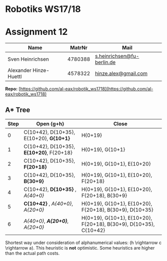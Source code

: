 # Robotiks WS17/18

# Assignment 12

| Name |   MatrNr | Mail |
|------|----------|-----|
| Sven Heinrichsen | 4780388 | s.heinrichsen@fu-berlin.de |
| Alexander Hinze-Huettl | 4578322 | hinze.alex@gmail.com |

__Repo:__ [https://github.com/al-eax/robotik_ws1718](https://github.com/al-eax/robotik_ws1718)

## A* Tree

|     Step   |         Open  {g+h}        |   Close      |
|------------|---------------------------------------------|---------------------- |
|0           |  C{10+42}, D{10+35}, E{10+20}, __G{10+1}__  | H{0+19}      |
|1           | C{10+42}, D{10+35}, __E{10+20}__, F{20+18}  | H{0+19}, G{10+1}     |
|2           | C{10+42}, D{10+35}, __F{20+18}__   | H{0+19}, G{10+1}, E{10+20}  |
|3           | C{10+42}, D{10+35}, __B{30+9}__     | H{0+19}, G{10+1}, E{10+20}, F{20+18}  |
|4           | C{10+42}, __D{10+35}__ , _A{40+0}_    | H{0+19}, G{10+1}, E{10+20}, F{20+18}, B{30+9}  |
|5           | __C{10+42}__ , _A{40+0}_, _A{20+0}_   | H{0+19}, G{10+1}, E{10+20}, F{20+18}, B{30+9}, D{10+35} |
|6           | _A{40+0}_, ___A{20+0}___, _A{20+0}_   | H{0+19}, G{10+1}, E{10+20}, F{20+18}, B{30+9}, D{10+35}, C{10+42} |

Shortest way under consideration of alphanumerical values: \(h \rightarrow c \rightarrow a\).
This heuristic is __not__ optimistic. Some heuristics are higher than the actual path costs.
